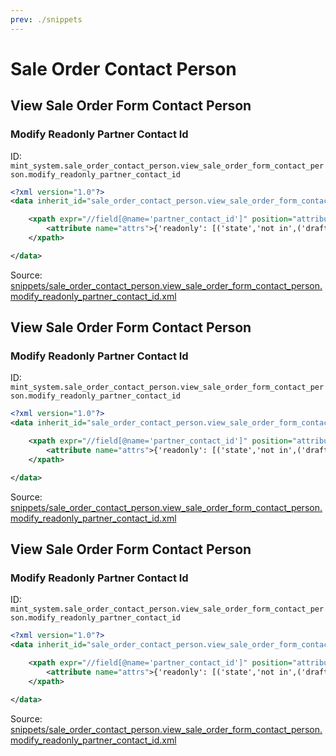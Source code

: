 ```yaml
---
prev: ./snippets
---
```

# Sale Order Contact Person
## View Sale Order Form Contact Person  
### Modify Readonly Partner Contact Id  
ID: `mint_system.sale_order_contact_person.view_sale_order_form_contact_person.modify_readonly_partner_contact_id`  
```xml
<?xml version="1.0"?>
<data inherit_id="sale_order_contact_person.view_sale_order_form_contact_person" priority="50">

    <xpath expr="//field[@name='partner_contact_id']" position="attributes">
        <attribute name="attrs">{'readonly': [('state','not in',('draft','sent','sale'))]}</attribute>
    </xpath>

</data>
```
Source: [snippets/sale_order_contact_person.view_sale_order_form_contact_person.modify_readonly_partner_contact_id.xml](https://github.com/Mint-System/Odoo-Development/tree/14.0/snippets/sale_order_contact_person.view_sale_order_form_contact_person.modify_readonly_partner_contact_id.xml)

## View Sale Order Form Contact Person  
### Modify Readonly Partner Contact Id  
ID: `mint_system.sale_order_contact_person.view_sale_order_form_contact_person.modify_readonly_partner_contact_id`  
```xml
<?xml version="1.0"?>
<data inherit_id="sale_order_contact_person.view_sale_order_form_contact_person" priority="50">

    <xpath expr="//field[@name='partner_contact_id']" position="attributes">
        <attribute name="attrs">{'readonly': [('state','not in',('draft','sent','sale'))]}</attribute>
    </xpath>

</data>
```
Source: [snippets/sale_order_contact_person.view_sale_order_form_contact_person.modify_readonly_partner_contact_id.xml](https://github.com/Mint-System/Odoo-Development/tree/14.0/snippets/sale_order_contact_person.view_sale_order_form_contact_person.modify_readonly_partner_contact_id.xml)

## View Sale Order Form Contact Person  
### Modify Readonly Partner Contact Id  
ID: `mint_system.sale_order_contact_person.view_sale_order_form_contact_person.modify_readonly_partner_contact_id`  
```xml
<?xml version="1.0"?>
<data inherit_id="sale_order_contact_person.view_sale_order_form_contact_person" priority="50">

    <xpath expr="//field[@name='partner_contact_id']" position="attributes">
        <attribute name="attrs">{'readonly': [('state','not in',('draft','sent','sale'))]}</attribute>
    </xpath>

</data>
```
Source: [snippets/sale_order_contact_person.view_sale_order_form_contact_person.modify_readonly_partner_contact_id.xml](https://github.com/Mint-System/Odoo-Development/tree/14.0/snippets/sale_order_contact_person.view_sale_order_form_contact_person.modify_readonly_partner_contact_id.xml)

